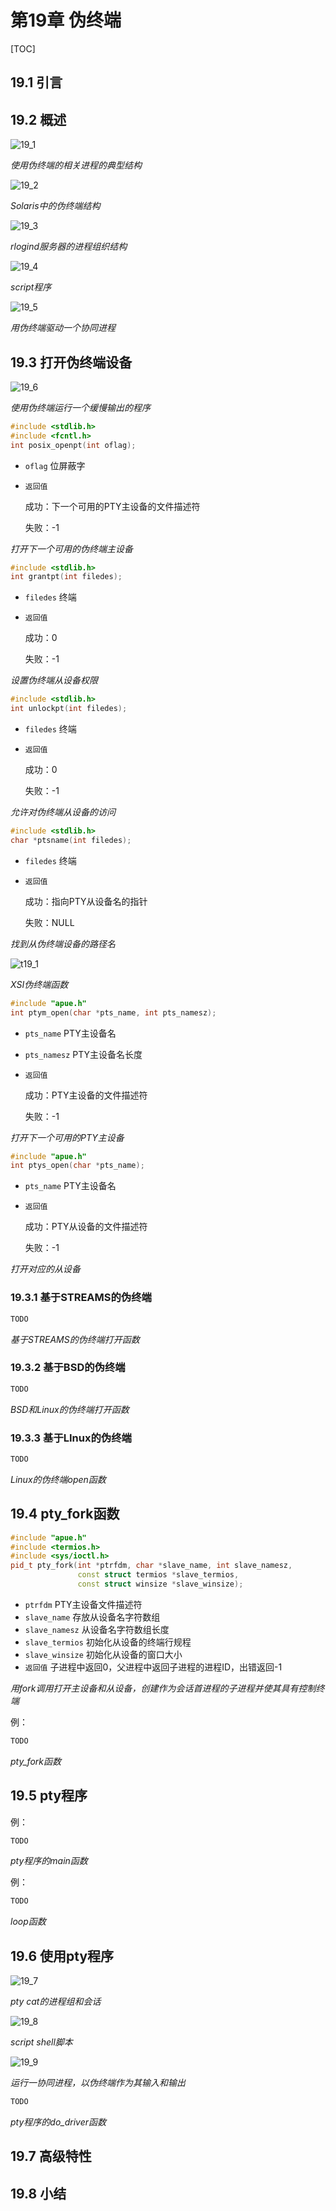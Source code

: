 # 第19章 伪终端

[TOC]



## 19.1 引言



## 19.2 概述

![19_1](res/19_1.png)

*使用伪终端的相关进程的典型结构*

![19_2](res/19_2.png)

*Solaris中的伪终端结构*

![19_3](res/19_3.png)

*rlogind服务器的进程组织结构*

![19_4](res/19_4.png)

*script程序*

![19_5](res/19_5.png)

*用伪终端驱动一个协同进程*



## 19.3 打开伪终端设备

![19_6](res/19_6.png)

*使用伪终端运行一个缓慢输出的程序*

```c++
#include <stdlib.h>
#include <fcntl.h>
int posix_openpt(int oflag);
```

- `oflag` 位屏蔽字

- `返回值`

  成功：下一个可用的PTY主设备的文件描述符

  失败：-1

*打开下一个可用的伪终端主设备*

```c++
#include <stdlib.h>
int grantpt(int filedes);
```

- `filedes` 终端

- `返回值`

  成功：0

  失败：-1

*设置伪终端从设备权限*

```c++
#include <stdlib.h>
int unlockpt(int filedes);
```

- `filedes` 终端

- `返回值`

  成功：0

  失败：-1

*允许对伪终端从设备的访问*

```c++
#include <stdlib.h>
char *ptsname(int filedes);
```

- `filedes` 终端

- `返回值`

  成功：指向PTY从设备名的指针

  失败：NULL

*找到从伪终端设备的路径名*

![t19_1](res/t19_1.png)

*XSI伪终端函数*

```c++
#include "apue.h"
int ptym_open(char *pts_name, int pts_namesz);
```

- `pts_name` PTY主设备名

- `pts_namesz` PTY主设备名长度

- `返回值`

  成功：PTY主设备的文件描述符

  失败：-1

*打开下一个可用的PTY主设备*

```c++
#include "apue.h"
int ptys_open(char *pts_name);
```

- `pts_name` PTY主设备名

- `返回值`

  成功：PTY从设备的文件描述符

  失败：-1

*打开对应的从设备*

### 19.3.1 基于STREAMS的伪终端

```c++
TODO
```

*基于STREAMS的伪终端打开函数*

### 19.3.2 基于BSD的伪终端

```c++
TODO
```

*BSD和Linux的伪终端打开函数*

### 19.3.3 基于LInux的伪终端

```c++
TODO
```

*Linux的伪终端open函数*



## 19.4 pty_fork函数

```c++
#include "apue.h"
#include <termios.h>
#include <sys/ioctl.h>
pid_t pty_fork(int *ptrfdm, char *slave_name, int slave_namesz,
               const struct termios *slave_termios,
               const struct winsize *slave_winsize);
```

- `ptrfdm` PTY主设备文件描述符
- `slave_name` 存放从设备名字符数组
- `slave_namesz` 从设备名字符数组长度
- `slave_termios` 初始化从设备的终端行规程
- `slave_winsize` 初始化从设备的窗口大小
- `返回值` 子进程中返回0，父进程中返回子进程的进程ID，出错返回-1

*用fork调用打开主设备和从设备，创建作为会话首进程的子进程并使其具有控制终端*

例：

```c++
TODO
```

*pty_fork函数*



## 19.5 pty程序

例：

```c++
TODO
```

*pty程序的main函数*

例：

```c++
TODO
```

*loop函数*



## 19.6 使用pty程序

![19_7](res/19_7.png)

*pty cat的进程组和会话*

![19_8](res/19_8.png)

*script shell脚本*

![19_9](res/19_9.png)

*运行一协同进程，以伪终端作为其输入和输出*

```c++
TODO
```

*pty程序的do_driver函数*



## 19.7 高级特性



## 19.8 小结


